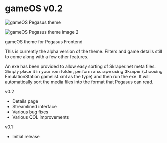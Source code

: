 # gameOS v0.2

![gameOS Pegasus theme](https://i.imgur.com/BdCGuB8.png)

![gameOS Pegasus theme image 2](https://i.imgur.com/ubTiOAr.png)

gameOS theme for Pegasus Frontend

This is currently the alpha version of the theme. Filters and game details still to come along with a few other features.

An exe has been provided to allow easy sorting of Skraper.net meta files. Simply place it in your rom folder, perform a scrape using Skraper (choosing EmulationStation gamelist.xml as the type) and then run the exe. It will automatically sort the media files into the format that Pegasus can read.


v0.2
- Details page
- Streamlined interface
- Various bug fixes
- Various QOL improvements

v0.1
- Initial release
